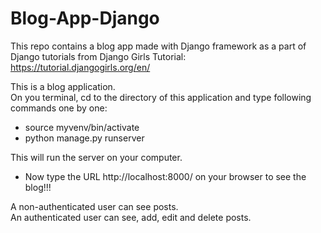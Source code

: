 # Blog-App-Django
This repo contains a blog app made with Django framework as a part of Django tutorials from Django Girls Tutorial: https://tutorial.djangogirls.org/en/ 

This is a blog application. <br/>
On you terminal, cd to the directory of this application and type following commands one by one: <br/>
+ source myvenv/bin/activate
+ python manage.py runserver <br/>

This will run the server on your computer.
+ Now type the URL http://localhost:8000/ on your browser to see the blog!!! <br/>

A non-authenticated user can see posts. <br/>
An authenticated user can see, add, edit and delete posts.
